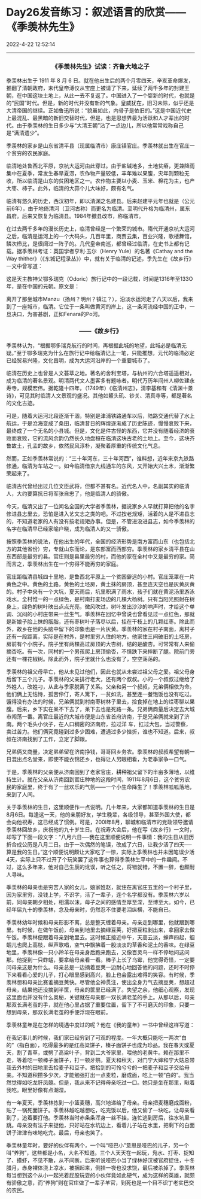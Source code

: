# Day26发音练习：叙述语言的欣赏——《季羡林先生》

2022-4-22 12:52:14

---



<h3 align="center">《季羡林先生》试读：齐鲁大地之子</h3>



季羡林出生于 1911 年 8 月 6 日。就在他出生后的两个月零四天，辛亥革命爆发，推翻了清朝政府，末代皇帝溥仪从宝座上被请了下来，延续了两千多年的封建王朝，在中国这块土地上，从此一去不复返了。中国进入了一个崭新的时代，也就是的“民国”时代。但是，新的时代并没有新的气象。皇威犹在，旧习未除，似乎还是大清帝国的继续。正如鲁迅所说：“貌虽如此，内骨子是依旧的。”这是中国近代史上最混乱、最黑暗的新旧交替时代，但是，也是思想界最为活跃和人才辈出的时代。由于季羡林的生日多少与“大清王朝”沾了一点边儿，所以他常常戏称自己是“满清遗少”。

季羡林的家乡是山东省清平县（现属临清市）康庄镇官庄。季羡林就出生在官庄一个贫穷的农民家庭。

临清地处鲁西北平原，京杭大运河由此穿过。由于盐碱地多，土地贫瘠，更兼降雨集中在夏季，常发生春旱夏涝，农作物产量较低，丰年难以果腹，灾年则颗粒无收，所以临清是山东的贫困地区之一。农作物主要以小麦、玉米、棉花为主，也产大枣、柿子。此外，临清的大蒜个儿大味好，颇有名气。

临清有悠久的历史，西汉初年，即以清渊之名建县。后来赵建平元年也就是（公元前6年），由于地倚清河（卫河古称）而更名为临清。至明代升格为临清州，属东昌府。后来又恢复为临清县。1984年撤县改市，称临清市。

在过去两千多年的漫长历史上，临清曾经是一个繁荣的城市。隋代开通京杭大运河之后，临清是运河上的一个大码头，几百年里，商贾云集，百业兴隆，歌楼舞馆，鳞次栉比，是很阔过一阵子的。几代皇帝南巡，都曾经过临清，在史书上都有记载。据季羡林考证：英国学者亨利·玉尔（Henry Yule）的名著《Cathay and the Way thither》（《东城记程录丛》）中，就有关于临清的记述，季先生在《故乡行》一文中曾写道：

这是天主教神父鄂多瑞克（Odoric）旅行记中的一段记载，时间是1316年至133O年，是在中国的元朝。原文是：

离开了那坐城市Manzu（扬州？明州？镇江？），沿淡水运河走了八天以后，我来到了一座城市，临清。它位于一条叫做黄河的岸上，这一条河流经中国的正中，一旦决口，为害甚剧，正如Fenara的Po河。



<h3 align="center">——《故乡行》</h3>

季羡林认为，“根据鄂多瑞克航行的时间，再根据此城的地望，此城必是临清无疑。”至于鄂多瑞克为什么在旅行记中给临清记上一笔，只能推想，元代的临清必定已经贸易兴隆，文化昌明，成为大运河沿岸的一个重要城市了。

临清在历史上也曾是人文荟萃之地。著名的舍利宝塔，与杭州的六合塔遥遥相对，成为临清的著名景观。明清两代文人墨客多有题咏者。明代万历年间州人柳佐建永寿寺，规模宏伟。据乾隆十四年，（1749年）《临清州志》，清李基和有《清渊十景诗》，可见其时临清人文景观的盛况。其他如鰲头矶、钞关、清真寺等，都是著名的文化古迹。

可是，随着大运河北段逐渐干涸，特别是津浦铁路通车以后，陆路交通代替了水上航运，于是沧海变成了桑田，临清昔日的辉煌逐渐成了历史陈迹，慢慢衰败下来，最终成了一个无名的小县城。但是，文化是件古怪的东西，它并没有随着经济的衰败而衰败，它的流风余韵仍然长久地盘桓在临清这块古老的土地上。至今，这块齐鲁故土，孔孟的故乡，依然民风淳朴，凝聚着厚重的传统文化气息。

然而，正如季羡林常说的：“三十年河东，三十年河西”，谁料想，近年来京九铁路修通，临清为车站之一。如今临清借京九线通车的东风，又开始大兴土木，渐渐繁荣起来了。

临清古代曾经出过几位文臣武将，但都不甚有名。近代名人中，名副其实的临清人，大约要算抗日将军张自忠了，他是临清人的骄傲。

今天，临清又出了一位闻名全国的大学者季羡林，据说家乡人早就打算把他的名字修进县志里去，恐怕是进入艺文志之类的吧。不过按老规矩，活着的人是不进县志的，不知道老家的人有没有按老规矩办事。但是，不管进没进县志，如今季羡林的名字在临清早已经家喻户晓，成为临清人的又一骄傲。

按照季羡林的说法，在他出生的年代，全国的经济形势是南方富而山东（也包括北方的其他省份）穷，专就山东而论，是东部富而西部穷。季羡林的家乡清平县在山东西部是最穷的县。官庄则是县里最穷的村，而他的家在全村中又是最穷的家。简而言之，季羡林出生在一个穷得不能再穷的家庭。

官庄距临清县城四十里地，是鲁西北平原上一个贫困僻远的小村。官庄笼罩在一片黄色之中。黄色的土路，黄色的土坯房，黄土抹的房顶，甚至连天空也是灰黄灰黄的。村子中央有一个大坑，夏天雨后，坑里积满了雨水，孩子们就在黄泥汤里游泳戏水。全村惟一的一点绿色，是村南打麦场边的几棵大杨树。只有当阳光照射在树身上，绿色的树叶映出点点光亮，微风吹过，树叶发出沙沙的响声时，才给这个单调、沉闷的小村庄带来一丝生气。季羡林在回忆中曾说也曾看见过一点红色，那就是新娘子脸上抹的胭脂，还有枣树叶子落尽以后，挂在干枝上的几颗红枣。除此而外，故乡在他的头脑中留下的印象也是一片灰黄。季羡林的家在村子南面，离村子还有一段距离，实际是在村外，是村里穷人住的地方。他家住三间破旧的土坯房，房前有个小院子。院子里有两棵高过房顶的大杏树，结的是酸杏。可常常有人来偷摘杏吃。有一次，同村的一个男孩爬上房顶偷杏，不慎跌下来摔断了腿。院前门旁还有一棵花椒树。除此而外，院子里就什么也没有了，空空荡荡的。

季羡林的祖父母早亡，他从未见过他们，因此也就从未尝过祖父母之爱。祖父母身后留下三个儿子。季羡林的父亲排行老大，还有两个叔叔。小的一个叔叔过继给了外姓人，改姓刁，从此与季家脱离了关系。父亲和另一个叔叔，兄弟俩相依为命。他们俩上无怙恃，孤苦伶仃，寄人篱下，一贫如洗，甚至连一餐饱饭也没有吃过。饿得没有办法的时候，兄弟俩就到村南枣树林子里去，捡食掉在地上的烂枣聊以果腹。后来，乡下实在呆不下去了，呆下去也是死路一条。兄弟俩商量后决定去大城市闯荡一番。离官庄最近的大城市便是山东省首府济南，于是兄弟俩就来到了济南。两个毛头小伙子，在人口稠密的济南府，拉过洋 车，扛过大包，当过警察，卖过苦力。他们俩究竟碰到过多少困难，遭遇过多少挫折，谁也不知道。后来，叔叔在济南找到了工作，立定了脚跟。

兄弟俩又商量，决定弟弟留在济南挣钱，哥哥回乡务农。季羡林的叔叔希望有朝一日混出点名堂来，即使不能衣锦还乡，也得让人另眼相看，为老季家争一口气。

于是，季羡林的父亲便从济南回到了老家官庄，耕种祖父留下的半亩多薄地，以维持生计。就在父亲从济南回到官庄种地的这段时间，1911年8月6日，这个贫穷农民的家庭里，终于有了一丝欢乐的气氛——一个小生命降生了！季羡林呱呱落地，来到了人间。

关于季羡林的生日，这里顺便作一点说明。几十年来，大家都知道季羡林的生日是8月6日。每逢这一天，他的亲朋好友，学生晚辈，各级领导，甚至外国大使，都会向他祝寿，这已经成了惯例。可是，200l年8月，聊城和临清市的党政领导邀请季羡林回故乡，庆祝他的九十岁生日。在祝寿大会后，他在写《故乡行》一文时，却写了下面一段文字：“八月六日──我在这里顺便说明一件事情：我的生日从旧历折合成公历是八月二日。由于一次偶然的笔误，改成了六日，让我少活了四天──算是我的生日。”这个顺便说明颇让大家吃了一惊，实际上季羡林也并未因笔误少活4天，实际上只不过开了个玩笑罢了这件事也算得季羡林生平中的一件趣闻。不过，这么多年来，他对自己生辰的讹误，听之任之，将错就错，不置一辞，也颇耐人寻味。

季羡林的母亲也是穷苦人家的女儿，娘家姓赵，就住在离官庄五里的一个村子里，因为家里穷，没钱上学，不识字，活了一辈子，连个名字都没有。季羡林六岁以前，同母亲朝夕相处，相濡以沫，母子之间的感情至厚至深，至博至大。如今，已经年届九十的季羡林，念及母亲时，仍然忍不住要老泪纵横，不能自已。

季羡林幼年时候和母亲形影不离，总是整天缠着母亲。母亲走到哪里，他就跟到哪里。有时候，在做午饭前，母亲到地里去摘绿豆荚，好把豆粒剥出来，拿回家去做午饭。季羡林便跟着母亲到地里去。这时候正接近中午，天高云淡，蝉声四起，蝈蝈儿也爬上高枝，纵声歌唱，空气中飘拂着一股淡淡的草香和泥土的香味。在绿豆地里，季羡林像一只小羚羊在母亲身后跑来跑去，又像百灵鸟一样不停地问这问那。他捉到一只蚱蜢，要拿给母亲看一看。棒子上长了乌霉，他觉得奇怪，一定要问母亲这是为什么。母亲总是一边摘着豆荚一边耐心地回答他的问题，还时不时停下来看看心爱的儿子，打心眼里感到高兴，脸上也会露出难得的笑容。有时候，季羡林想和母亲比赛谁摘豆荚快。尽管他全神贯注，使出全身力气去摘豆荚，想超过母亲，结果他还没摘到半筐，母亲的筐里已经满了。失望之余，他细心观察，发现这里面也并没有什么奥秘，关键就在母亲那一双长满老茧的手上。从那以后，母亲那双长满老茧的手，就在他心里占据了重要位置，留下了不可磨灭的印象，只要一想到母亲，那双长满老茧的手便浮现在眼前。

季羡林童年是在怎样的境遇中度过的呢？他在《我的童年》一书中曾经这样写道：

在我记事儿的时候，我们家已经穷到了可观的程度。一年大概只能吃一两次“白的”（指白面），吃得最多的是红高粱饼子，榛子面饼子也成为珍品。我在春天或夏天，割了青草，或劈了高粱叶子，背到二大爷家里，喂他的老黄牛。赖在那里不走，等着吃一顿棒子面饼子，打一顿牙祭。夏天和秋天，对门宁大婶和宁大姑总带我去外村的田地里去拾麦子和豆子。把拾到的可怜兮兮的一把麦子和豆子交给母亲。不知道积攒多少次，才能勉强打出一点麦粒，磨成面，吃上一顿“白的”。我当然觉得如吃龙肝凤髓。但是，我从来不记得母亲吃过一口。她只是坐在那里，瞅着我吃。眼里好像有点潮湿。

有一年夏天，季羡林拣到一小篮麦穗，高兴地递给了母亲。母亲把麦穗磨成面粉，贴了一锅死面饼子。季羡林越吃越想吃，吃完饭以后，他又偷了一块吃，让母亲看到了，追着要打他。季羡林当时赤条条浑身一丝不挂，连忙逃到房后，往水坑里一跳。母亲没有法子来捉他，只好站在水坑边上，看着儿子站在水里，把剩下的白面饼子津津有味地吃完。最后，母亲也笑了。

季羡林童年时，要好的伙伴有两个，一个叫“哑巴小”意思是哑巴的儿子，另一个叫“养狗”，这些都是小名，大名不知道。三个人天天在一起玩，凫水、打枣、捉知了、摸虾，不见不散，从不间断。后来听说哑巴小当了绿林好汉被官府捉住，十冬腊月，赤身裸体浇上凉水，被捆起来，倒挂一夜也没求饶，最后被杀掉了。季羡林每当想到这个从小一起光着屁股玩耍的小伙伴竟如此硬气，成为这样的英雄，就颇有骄傲之意，而“养狗”则在官庄做了一辈子羊官，到死也是一个目不识丁老实巴交的农民。
